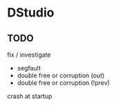 # DStudio

## TODO

fix / investigate

- segfault
- double free or corruption (out)
- double free or corruption (!prev)

crash at startup
	